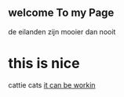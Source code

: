 ## welcome To my Page
 de eilanden zijn mooier dan nooit
# this is nice
cattie cats 
[it can be workin](http://google.com/)
